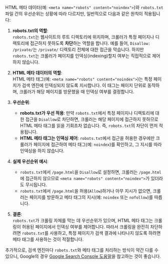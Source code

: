 <title>{t('head.title')}</title>
        <meta name='description' content={t('head.description')} />
        <meta name='viewport' content='width=device-width, initial-scale=1' />
        <meta name='robots' content='noindex, nofollow'></meta>
        <meta property='og:title' content={t('head.title')} />
        <meta property='og:description' content={t('head.description')} />
        <meta property='og:image' content='/images/og_img.png' />
        <meta property='og:url' content={router.pathname} />
        <meta property='og:site_name' content={t('head.title')} />
        <meta property='og:type' content='website' />
        <link rel='icon' href='/favicon.ico' />
        <link rel='apple-touch-icon' href='/favicon.ico' />

HTML 메타 데이터(예: `<meta name="robots" content="noindex">`)와 `robots.txt` 파일 간의 우선순위는 상황에 따라 다르지만, 일반적으로 다음과 같은 원칙이 적용됩니다:

1. **robots.txt의 역할**:  
   `robots.txt`는 웹사이트의 루트 디렉토리에 위치하며, 크롤러가 특정 페이지나 디렉토리에 접근하지 못하도록 **차단**하는 역할을 합니다. 예를 들어, `Disallow: /private/`는 `/private/` 디렉토리 전체에 대한 접근을 막습니다. 하지만 `robots.txt`는 크롤러가 페이지를 인덱싱(indexing)할지 여부는 직접적으로 제어하지 않습니다.

2. **HTML 메타 데이터의 역할**:  
   HTML 메타 태그(예: `<meta name="robots" content="noindex">`)는 특정 페이지가 검색 엔진에 인덱싱되지 않도록 지시합니다. 이 태그는 페이지 단위로 동작하며, 크롤러가 해당 페이지를 방문했을 때 인덱싱 여부를 결정합니다.

3. **우선순위**:
   - **robots.txt가 우선 적용**: 만약 `robots.txt`에서 특정 페이지나 디렉토리에 대한 접근을 `Disallow`로 차단하면, 크롤러는 해당 페이지에 접근하지 못하므로 HTML 메타 태그를 읽을 기회조차 없습니다. 즉, `robots.txt`의 차단이 먼저 적용됩니다.
   - **HTML 메타 태그는 인덱싱 제어**: `robots.txt`에서 접근을 허용한 경우에만 크롤러가 페이지에 접근하여 메타 태그(예: `noindex`)를 확인하고, 그 지시를 따라 인덱싱을 하지 않습니다.

4. **실제 우선순위 예시**:
   - `robots.txt`에서 `/page.html`을 `Disallow`로 설정하면, 크롤러는 `/page.html`에 접근하지 않으므로 `<meta name="robots" content="noindex">`가 있더라도 무시됩니다.
   - `robots.txt`에서 `/page.html`을 허용(`Allow`)하거나 아무 지시가 없으면, 크롤러는 페이지를 방문하고 메타 태그의 지시(예: `noindex` 또는 `nofollow`)를 따릅니다.

5. **결론**:  
   `robots.txt`가 크롤링 자체를 막는 데 우선순위가 있으며, HTML 메타 태그는 크롤링이 허용된 페이지에서 인덱싱 여부를 제어합니다. 따라서 크롤링을 완전히 차단하려면 `robots.txt`를 사용하고, 특정 페이지가 검색 결과에 나타나지 않도록 하려면 메타 태그를 사용하는 것이 적절합니다.

추가적으로, 검색 엔진마다 `robots.txt`와 메타 태그를 처리하는 방식이 약간 다를 수 있으니, Google의 경우 [Google Search Console 도움말](https://developers.google.com/search/docs/crawling-indexing/robots/intro?hl=ko)을 참고하는 것이 좋습니다.
